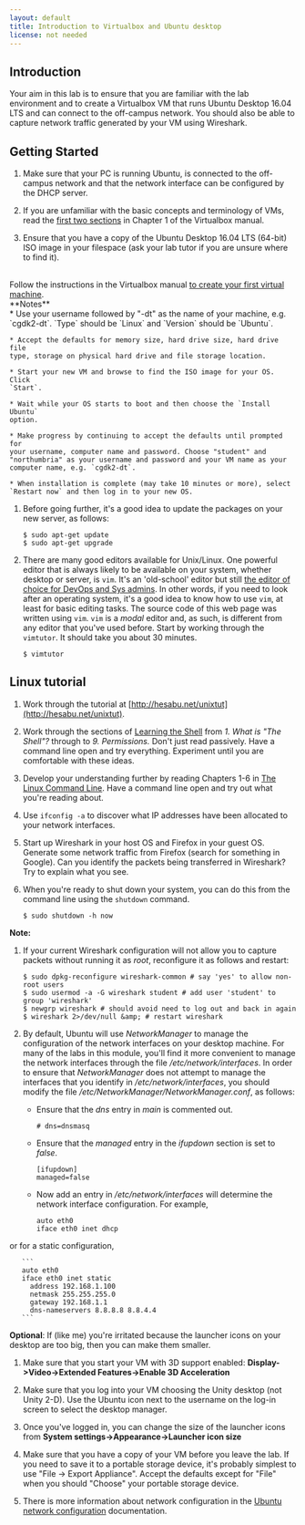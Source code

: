 ```yaml
---
layout: default
title: Introduction to Virtualbox and Ubuntu desktop
license: not needed
---
```


## Introduction
Your aim in this lab is to ensure that you are familiar with the lab
environment and to create a Virtualbox VM that runs Ubuntu Desktop
16.04 LTS and can connect to the off-campus network. You should also 
be able to capture network traffic generated by your VM using Wireshark.


## Getting Started


1. Make sure that your PC is running Ubuntu, is connected to the off-campus
network and that the network interface can be configured by the DHCP
server. 

1. If you are unfamiliar with the basic concepts and terminology of VMs,
read the <a
href="https://www.virtualbox.org/manual/ch01.html#idp9019728">first
two sections</a> in Chapter 1 of the Virtualbox manual.

1. Ensure that you have a copy of the Ubuntu Desktop 16.04 LTS (64-bit)
ISO image in your filespace (ask your lab tutor if you are unsure
where to find it). 
<br/>
Follow the instructions in the Virtualbox manual <a
href="https://www.virtualbox.org/manual/ch01.html#gui-createvm"> to create your first virtual
machine</a>.<br/>
**Notes**
<br/>
    * Use your username followed by "-dt" as the name of your machine, e.g.
    `cgdk2-dt`. `Type` should be `Linux` and
    `Version` should be `Ubuntu`.

    * Accept the defaults for memory size, hard drive size, hard drive file
    type, storage on physical hard drive and file storage location.

    * Start your new VM and browse to find the ISO image for your OS. Click
    `Start`.

    * Wait while your OS starts to boot and then choose the `Install Ubuntu`
    option.

    * Make progress by continuing to accept the defaults until prompted for
    your username, computer name and password. Choose "student" and
    "northumbria" as your username and password and your VM name as your
    computer name, e.g. `cgdk2-dt`.

    * When installation is complete (may take 10 minutes or more), select
    `Restart now` and then log in to your new OS.

1. Before going further, it's a good idea to update the packages on your new server, as follows:

   ``` shell_session
   $ sudo apt-get update
   $ sudo apt-get upgrade
   ```
1. There are many good editors available for Unix/Linux. One powerful editor
   that is always likely to be available on your system, whether desktop or
   server, is `vim`. It's an 'old-school' editor but still [the editor of
   choice for DevOps and Sys
   admins](http://stackoverflow.com/research/developer-survey-2015?ref=survey-2016#tech-editor).
   In other words, if you need to look after an operating system, it's a good
   idea to know how to use `vim`, at least for basic editing tasks. The source
   code of this web page was written using `vim`. `vim` is a *modal* editor
   and, as such, is different from any editor that you've used before. Start by
   working through the `vimtutor`. It should take you about 30 minutes.

   ``` shell_session
   $ vimtutor
   ```

## Linux tutorial

1. Work through the tutorial at [http://hesabu.net/unixtut](http://hesabu.net/unixtut).

1. Work through the sections of [Learning the
   Shell](http://linuxcommand.org/lc3_learning_the_shell.php) from *1. What is
   "The Shell"?* through to *9. Permissions.* Don't just read passively. Have a
   command line open and try everything. Experiment until you are comfortable
   with these ideas.

1. Develop your understanding further by reading Chapters 1-6 in [The Linux
   Command Line]({{site.baseurl}}{{site.raurl}}/TLCL.pdf). Have a command line open and try out
   what you're reading about.

1. Use `ifconfig -a` to discover what IP addresses have been allocated to your
   network interfaces.

1. Start up Wireshark in your host OS and Firefox in your guest OS. Generate
   some network traffic from Firefox (search for something in Google). Can you
   identify the packets being transferred in Wireshark? Try to explain what you
   see.

1. When you're ready to shut down your system, you can do this from the command
   line using the `shutdown` command.

     ``` shell_session
     $ sudo shutdown -h now
     ```

**Note:** <br/>
1. If your current Wireshark configuration will not allow you to capture
packets without running it as <em>root</em>, reconfigure it as follows
and restart:

   ``` shell_session
   $ sudo dpkg-reconfigure wireshark-common # say 'yes' to allow non-root users
   $ sudo usermod -a -G wireshark student # add user 'student' to group 'wireshark'
   $ newgrp wireshark # should avoid need to log out and back in again
   $ wireshark 2>/dev/null &amp; # restart wireshark
   ```

1. By default, Ubuntu will use <em>NetworkManager</em> to manage the
configuration of the network interfaces on your desktop machine. For
many of the labs in this module, you'll find it more convenient to
manage the network interfaces through the file
<em>/etc/network/interfaces</em>. In order to ensure that
<em>NetworkManager</em> does not attempt to manage the interfaces that
you identify in <em>/etc/network/interfaces</em>, you should modify
the file <em>/etc/NetworkManager/NetworkManager.conf</em>, as follows:
    * Ensure that the <em>dns</em> entry in <em>main</em> is commented out.

       ```
       # dns=dnsmasq
       ```

    *  Ensure that the <em>managed</em> entry in the <em>ifupdown</em> section is set to <em>false</em>.

       ```
       [ifupdown]
       managed=false
       ```


    *  Now add an entry in <em>/etc/network/interfaces</em> will determine the network interface configuration. For example,

       ```
       auto eth0
       iface eth0 inet dhcp
       ```
or for a static configuration,

       ```
       auto eth0
       iface eth0 inet static
         address 192.168.1.100
         netmask 255.255.255.0
         gateway 192.168.1.1
         dns-nameservers 8.8.8.8 8.8.4.4
       ```

**Optional**: If (like me) you're irritated because the launcher
icons on your desktop are too big, then you can make them smaller.

1. Make sure that you start your VM with 3D support enabled:
<strong>Display->Video->Extended Features->Enable 3D Acceleration</strong>

1. Make sure that you log into your VM choosing the Unity desktop (not
Unity 2-D). Use the Ubuntu icon next to the username on the log-in
screen to select the desktop manager.

1. Once you've logged in, you can change the size of the launcher icons from
<strong>System settings->Appearance->Launcher icon size</strong>

1. Make sure that you have a copy of your VM before you leave the lab. If you
need to save it to a portable storage device, it's probably simplest to
use "File -> Export Appliance". Accept the defaults except for "File" when
you should "Choose" your portable storage device.

1. There is more information about network configuration in the <a
href="https://help.ubuntu.com/16.04/serverguide/network-configuration.html">Ubuntu
network configuration</a> documentation.


